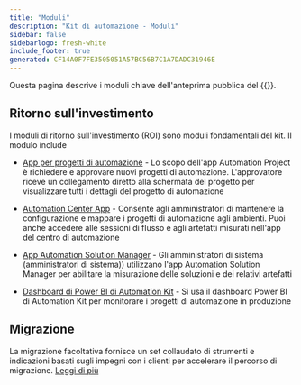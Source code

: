 ```yaml
---
title: "Moduli"
description: "Kit di automazione - Moduli"
sidebar: false
sidebarlogo: fresh-white
include_footer: true
generated: CF14A0F7FE3505051A57BC56B7C1A7DADC31946E
---
```


Questa pagina descrive i moduli chiave dell'anteprima pubblica del {{<product-name>}}.

## Ritorno sull'investimento

I moduli di ritorno sull'investimento (ROI) sono moduli fondamentali del kit. Il modulo include

- [App per progetti di automazione](https://learn.microsoft.com/power-automate/guidance/automation-kit/use-automation-kit#automation-project-app) - Lo scopo dell'app Automation Project è richiedere e approvare nuovi progetti di automazione. L'approvatore riceve un collegamento diretto alla schermata del progetto per visualizzare tutti i dettagli del progetto di automazione

- [Automation Center App](https://learn.microsoft.com/power-automate/guidance/automation-kit/use-automation-kit#automation-center-app) - Consente agli amministratori di mantenere la configurazione e mappare i progetti di automazione agli ambienti. Puoi anche accedere alle sessioni di flusso e agli artefatti misurati nell'app del centro di automazione

- [App Automation Solution Manager](https://learn.microsoft.com/power-automate/guidance/automation-kit/use-automation-kit#automation-solution-manager-app) - Gli amministratori di sistema (amministratori di sistema)) utilizzano l'app Automation Solution Manager per abilitare la misurazione delle soluzioni e dei relativi artefatti

- [Dashboard di Power BI di Automation Kit](https://learn.microsoft.com/power-automate/guidance/automation-kit/use-automation-kit#automation-kit-power-bi-dashboard) - Si usa il dashboard Power BI di Automation Kit per monitorare i progetti di automazione in produzione

## Migrazione

La migrazione facoltativa fornisce un set collaudato di strumenti e indicazioni basati sugli impegni con i clienti per accelerare il percorso di migrazione. [Leggi di più](/it/migration)
